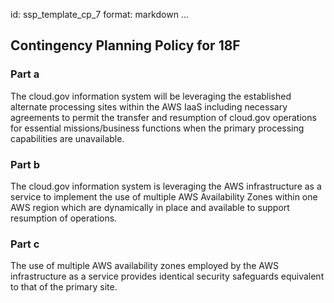 id: ssp_template_cp_7
format: markdown
...
## Contingency Planning Policy for 18F

### Part a

The cloud.gov information system will be leveraging the established alternate processing sites within the AWS IaaS
including necessary agreements to permit the transfer and resumption of cloud.gov operations for essential
missions/business functions when the primary processing capabilities are unavailable.

### Part b

The cloud.gov information system is leveraging the AWS infrastructure as a service to implement the use of multiple AWS
Availability Zones within one AWS region which are dynamically in place and available to support resumption of operations.

### Part c

The use of multiple AWS availability zones employed by the AWS infrastructure as a service provides identical security
safeguards equivalent to that of the primary site.
